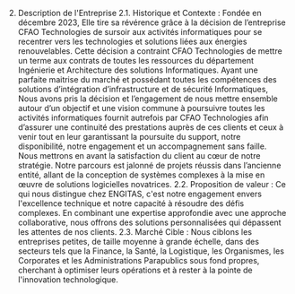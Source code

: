 2.	Description de l'Entreprise
2.1.	Historique et Contexte :
Fondée en décembre 2023, Elle tire sa révérence grâce à la décision de l’entreprise CFAO Technologies de sursoir aux activités informatiques pour se recentrer vers les technologies et solutions liées aux énergies renouvelables. Cette décision a contraint CFAO Technologies de mettre un terme aux contrats de toutes les ressources du département Ingénierie et Architecture des solutions Informatiques. Ayant une parfaite maitrise du marché et possédant toutes les compétences des solutions d’intégration d’infrastructure et de sécurité Informatiques, Nous avons pris la décision et l’engagement de nous mettre ensemble autour d’un objectif et une vision commune à poursuivre toutes les activités informatiques fournit autrefois par CFAO Technologies afin d’assurer une continuité des prestations auprès de ces clients et ceux à venir tout en leur garantissant la poursuite du support, notre disponibilité, notre engagement et un accompagnement sans faille. 
Nous mettrons en avant la satisfaction du client au cœur de notre stratégie.
Notre parcours est jalonné de projets réussis dans l’ancienne entité, allant de la conception de systèmes complexes à la mise en œuvre de solutions logicielles novatrices.
2.2.	Proposition de valeur :
Ce qui nous distingue chez ENGITAS, c'est notre engagement envers l'excellence technique et notre capacité à résoudre des défis complexes. En combinant une expertise approfondie avec une approche collaborative, nous offrons des solutions personnalisées qui dépassent les attentes de nos clients.
2.3.	Marché Cible :
Nous ciblons les entreprises petites, de taille moyenne à grande échelle, dans des secteurs tels que la Finance, la Santé, la Logistique, les Organismes, les Corporates et les Administrations Parapublics sous fond propres, cherchant à optimiser leurs opérations et à rester à la pointe de l'innovation technologique.
